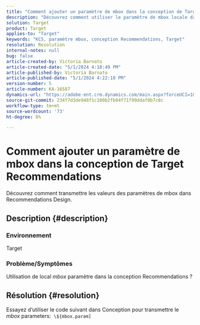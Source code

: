```yaml
---
title: "Comment ajouter un paramètre de mbox dans la conception de Target Recommendations"
description: "Découvrez comment utiliser le paramètre de mbox locale dans la conception Recommendations."
solution: Target
product: Target
applies-to: "Target"
keywords: "KCS, paramètre mbox, conception Recommendations, Target"
resolution: Resolution
internal-notes: null
bug: false
article-created-by: Victoria Barnato
article-created-date: "5/1/2024 4:18:49 PM"
article-published-by: Victoria Barnato
article-published-date: "5/1/2024 4:22:10 PM"
version-number: 5
article-number: KA-16587
dynamics-url: "https://adobe-ent.crm.dynamics.com/main.aspx?forceUCI=1&pagetype=entityrecord&etn=knowledgearticle&id=fe14847c-d607-ef11-9f89-000d3a372703"
source-git-commit: 234f7d3de948f1c100b2fb04f71f99ddaf0b7c8c
workflow-type: tm+mt
source-wordcount: '73'
ht-degree: 8%

---
```


# Comment ajouter un paramètre de mbox dans la conception de Target Recommendations


Découvrez comment transmettre les valeurs des paramètres de mbox dans Recommendations Design.

## Description {#description}


### <b>Environnement</b>

Target



### <b>Problème/Symptômes</b>

Utilisation de local *mbox* paramètre dans la conception Recommendations ?


## Résolution {#resolution}


Essayez d’utiliser le code suivant dans Conception pour transmettre le *mbox* parameters:  `\${mbox.param]`
